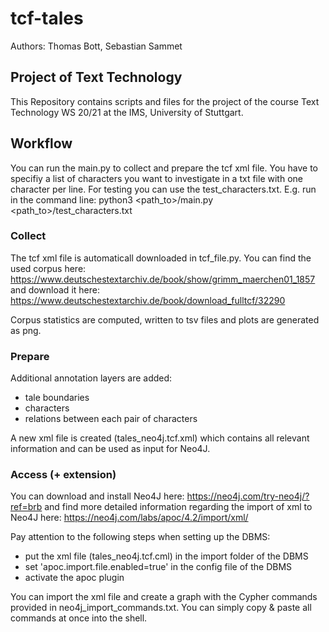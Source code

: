 # tcf-tales
Authors: Thomas Bott, Sebastian Sammet
## Project of Text Technology
This Repository contains scripts and files for the project of the course Text Technology WS 20/21 at the IMS, University of Stuttgart.

## Workflow
You can run the main.py to collect and prepare the tcf xml file.
You have to specifiy a list of characters you want to investigate in a txt file with one character per line. For testing you can use the test_characters.txt.
E.g. run in the command line: python3 <path_to>/main.py <path_to>/test_characters.txt

### Collect
The tcf xml file is automaticall downloaded in tcf_file.py.
You can find the used corpus here: https://www.deutschestextarchiv.de/book/show/grimm_maerchen01_1857
and download it here: https://www.deutschestextarchiv.de/book/download_fulltcf/32290

Corpus statistics are computed, written to tsv files and plots are generated as png.

### Prepare
Additional annotation layers are added:
- tale boundaries
- characters
- relations between each pair of characters

A new xml file is created (tales_neo4j.tcf.xml) which contains all relevant information and can be used as input for Neo4J.

### Access (+ extension)
You can download and install Neo4J here: https://neo4j.com/try-neo4j/?ref=brb
and find more detailed information regarding the import of xml to Neo4J here: https://neo4j.com/labs/apoc/4.2/import/xml/

Pay attention to the following steps when setting up the DBMS:
- put the xml file (tales_neo4j.tcf.cml) in the import folder of the DBMS
- set 'apoc.import.file.enabled=true' in the config file of the DBMS
- activate the apoc plugin

You can import the xml file and create a graph with the Cypher commands provided in neo4j_import_commands.txt.
You can simply copy & paste all commands at once into the shell.
